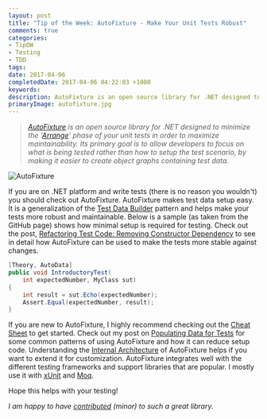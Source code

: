```yaml
---
layout: post
title: "Tip of the Week: AutoFixture - Make Your Unit Tests Robust"
comments: true
categories: 
- TipOW
- Testing
- TDD
tags: 
date: 2017-04-06
completedDate: 2017-04-06 04:22:03 +1000
keywords: 
description: AutoFixture is an open source library for .NET designed to minimize the 'Arrange' phase of your unit tests in order to maximize maintainability
primaryImage: autofixture.jpg
---
```


> *[AutoFixture](https://github.com/AutoFixture/AutoFixture) is an open source library for .NET designed to minimize the '[Arrange](http://wiki.c2.com/?ArrangeActAssert)' phase of your unit tests in order to maximize maintainability. Its primary goal is to allow developers to focus on what is being tested rather than how to setup the test scenario, by making it easier to create object graphs containing test data.*

<img alt ="AutoFixture" class = "center" src="{{site.images_root}}/autofixture.jpg" />

If you are on .NET platform and write tests (there is no reason you wouldn't) you should check out AutoFixture. AutoFixture makes test data setup easy. It is a generalization of the [Test Data Builder](http://www.natpryce.com/articles/000714.html) pattern and helps make your tests more robust and maintainable. Below is a sample (as taken from the GitHub page) shows how minimal setup is required for testing. Check out the post, [Refactoring Test Code: Removing Constructor Dependency](http://www.rahulpnath.com/blog/refactoring-test-code-removing-constructor-dependency/) to see in detail how AutoFixture can be used to make the tests more stable against changes. 

``` csharp
[Theory, AutoData]
public void IntroductoryTest(
    int expectedNumber, MyClass sut)
{
    int result = sut.Echo(expectedNumber);
    Assert.Equal(expectedNumber, result);
}
```

If you are new to AutoFixture, I highly recommend checking out the [Cheat Sheet](https://github.com/AutoFixture/AutoFixture/wiki/Cheat-Sheet) to get started. Check out my post on [Populating Data for Tests](http://www.rahulpnath.com/blog/populating-data-for-tests/) for some common patterns of using AutoFixture and how it can reduce setup code. Understanding the [Internal Architecture](https://github.com/AutoFixture/AutoFixture/wiki/Internal-Architecture) of AutoFixture helps if you want to extend it for customization. AutoFixture integrates well with the different testing frameworks and support libraries that are popular. I mostly use it with [xUnit](https://xunit.github.io/) and [Moq](https://github.com/Moq/moq4/wiki/Quickstart).

Hope this helps with your testing!

*I am happy to have [contributed](https://github.com/AutoFixture/AutoFixture/pulls?q=is:pr+is:closed+author:rahulpnath) (minor) to such a great library.*
